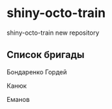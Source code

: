 # shiny-octo-train
shiny-octo-train new repository

## Список бригады 

Бондаренко Гордей 

Канюк 

Еманов

